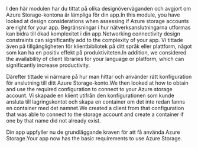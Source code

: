 <span data-ttu-id="b0d99-101">I den här modulen har du tittat på olika designöverväganden och avgjort om Azure Storage-kontona är lämpliga för din app.</span><span class="sxs-lookup"><span data-stu-id="b0d99-101">In this module, you have looked at design considerations when assessing if Azure storage accounts are right for your app.</span></span> <span data-ttu-id="b0d99-102">Begränsningar i hur nätverksanslutningarna utformas kan bidra till ökad komplexitet i din app.</span><span class="sxs-lookup"><span data-stu-id="b0d99-102">Networking connectivity design constraints can significantly add to the complexity of your app.</span></span> <span data-ttu-id="b0d99-103">Vi tittade även på tillgängligheten för klientbibliotek på ditt språk eller plattform, något som kan ha en positiv effekt på produktiviteten.</span><span class="sxs-lookup"><span data-stu-id="b0d99-103">In addition, we considered the availability of client libraries for your language or platform, which can significantly increase productivity.</span></span>

<span data-ttu-id="b0d99-104">Därefter tittade vi närmare på hur man hittar och använder rätt konfiguration för anslutning till ditt Azure Storage-konto.</span><span class="sxs-lookup"><span data-stu-id="b0d99-104">We then looked at how to obtain and use the required configuration to connect to your Azure storage account.</span></span> <span data-ttu-id="b0d99-105">Vi skapade en klient utifrån den konfigurationen som kunde ansluta till lagringskontot och skapa en container om det inte redan fanns en container med det namnet.</span><span class="sxs-lookup"><span data-stu-id="b0d99-105">We created a client from that configuration that was able to connect to the storage account and create a container if one by that name did not already exist.</span></span>

<span data-ttu-id="b0d99-106">Din app uppfyller nu de grundläggande kraven för att få använda Azure Storage.</span><span class="sxs-lookup"><span data-stu-id="b0d99-106">Your app now has the basic requirements to use Azure Storage.</span></span>
